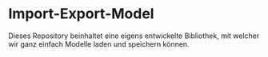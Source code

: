 # Import-Export-Model
Dieses Repository beinhaltet eine eigens entwickelte Bibliothek, mit welcher wir ganz einfach Modelle laden und speichern können.
